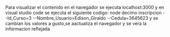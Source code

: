 Para visualizar el contenido en el navegador se ejecuta localhost:3000 y en visual studio code 
se ejecuta el siguiente codigo:
node decimo inscripcion --Id_Curso=3 --Nombre_Usuario=Edison_Giraldo --Cedula=3645623
y se cambian los valores a gusto,se aactualiza el navegador y se vera la informacion 
reflejada
